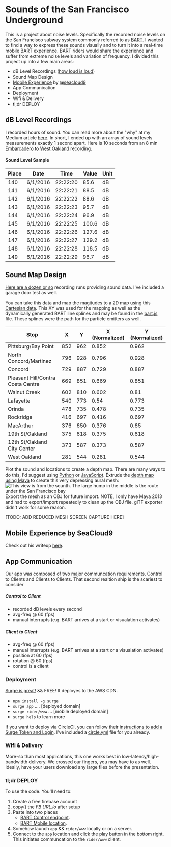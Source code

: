 # Sounds of the San Francisco Underground
This is a project about noise levels.  Specifically the recorded noise levels on the San Francisco subway system commonly referred to as [BART](https://en.wikipedia.org/wiki/Bay_Area_Rapid_Transit).  I wanted to find a way to express these sounds visually and to turn it into a real-time mobile BART experience.  BART riders would share the experience and suffer from extreme noise levels and variation of frequency.
I divided this project up into a few main areas:

 - dB Level Recordings  ([how loud is loud](https://en.wikipedia.org/wiki/Decibel))
 - Sound Map Design
 - [Mobile Experience](https://github.com/cubicleDowns/SF-Underground/blob/master/rider/README.md) by [@seacloud9](http://twitter.com/@seacloud9)
 - App Communication
 - Deployment
 - Wifi & Delivery
 - tl;dr DEPLOY

## dB Level Recordings
I recorded hours of sound.  You can read more about the "why" at my Medium article  [here](https://medium.com/@cubicleDowns/do-you-ride-bart-i-do-daily-8778a2e6649c).  In short, I ended up with an array of sound levels measurements exactly 1 second apart.  Here is  10 seconds from an 8 min [Embarcadero to West Oakland ](https://docs.google.com/spreadsheets/d/1NoyLPjs2jCeE22xbY6eKO-jmQ7t6LeWsLKtUiRHjlVQ/edit?usp=sharing) recording.

#### Sound Level Sample
| Place | Date     | Time     | Value | Unit | 
|-------|----------|----------|-------|------| 
| 140   | 6/1/2016 | 22:22:20 | 85.6  | dB   | 
| 141   | 6/1/2016 | 22:22:21 | 88.5  | dB   | 
| 142   | 6/1/2016 | 22:22:22 | 88.6  | dB   | 
| 143   | 6/1/2016 | 22:22:23 | 95.7  | dB   | 
| 144   | 6/1/2016 | 22:22:24 | 96.9  | dB   | 
| 145   | 6/1/2016 | 22:22:25 | 100.6 | dB   | 
| 146   | 6/1/2016 | 22:22:26 | 127.6 | dB   | 
| 147   | 6/1/2016 | 22:22:27 | 129.2 | dB   | 
| 148   | 6/1/2016 | 22:22:28 | 118.5 | dB   | 
| 149   | 6/1/2016 | 22:22:29 | 96.7  | dB   | 

## Sound Map Design
[Here are a dozen or so](https://docs.google.com/spreadsheets/d/1kgTDsA4py-qznc-3fA_fCE9ToBYigWeEwpd9l7lzNFw/edit?usp=sharing) recording runs providing sound data.  I've included a garage door test as well.

You can take this data and map the magitudes to a 2D map using this [Cartesian data]().  This XY was used for the mapping as well as the dynamically generated BART line splines and may be found in the [bart.js](https://github.com/cubicleDowns/SF-Underground/blob/master/app/bart.js) file.  These splines were the path for the particle emitters as well.

| Stop                              | X   | Y   | X (Normalized) | Y (Normalized) | 
|-----------------------------------|-----|-----|----------------|----------------| 
| Pittsburg/Bay Point               | 852 | 962 | 0.852          | 0.962          | 
| North Concord/Martinez            | 796 | 928 | 0.796          | 0.928          | 
| Concord                           | 729 | 887 | 0.729          | 0.887          | 
| Pleasant Hill/Contra Costa Centre | 669 | 851 | 0.669          | 0.851          | 
| Walnut Creek                      | 602 | 810 | 0.602          | 0.81           | 
| Lafayette                         | 540 | 773 | 0.54           | 0.773          | 
| Orinda                            | 478 | 735 | 0.478          | 0.735          | 
| Rockridge                         | 416 | 697 | 0.416          | 0.697          | 
| MacArthur                         | 376 | 650 | 0.376          | 0.65           | 
| 19th St/Oakland                   | 375 | 618 | 0.375          | 0.618          | 
| 12th St/Oakland City Center       | 373 | 587 | 0.373          | 0.587          | 
| West Oakland                      | 281 | 544 | 0.281          | 0.544          | 

Plot the sound and locations to create a depth map.  There are many ways to do this, I'd suggest using [Python](http://stackoverflow.com/questions/2369492/generate-a-heatmap-in-matplotlib-using-a-scatter-data-set) or [JavaScript](https://www.patrick-wied.at/static/heatmapjs/).  Extrude the [depth map using Maya](https://knowledge.autodesk.com/support/maya/learn-explore/caas/CloudHelp/cloudhelp/2016/ENU/Maya/files/GUID-9E4B4E8F-F4B7-4005-B3F0-5441E65170CF-htm.html) to create this very depressing aural mesh: ![This view is from the sounth.  The large hump in the middle is the route under the San Francisco bay](https://cdn-images-1.medium.com/max/2000/1*zFv2hk7tDMsYvXiGYkmWbw.png)  Export the mesh as an OBJ for future import.  NOTE, I only have Maya 2013 and had to export/import repeatedly to clean up the OBJ file. glTF exporter didn't work for some reason.

[TODO:  ADD REDUCED MESH SCREEN CAPTURE HERE]

## Mobile Experience by SeaCloud9
Check out his writeup [here](https://github.com/cubicleDowns/SF-Underground/blob/master/rider/README.md).

## App Communication
Our app was composed of two major communcation requirements.   Control to Clients and Clients to Clients.   That second realtion ship is the scariest to consider

##### Control to Client
 - recorded dB levels every second
 - avg-freq @ 60 (fps)
 - manual interrupts (e.g. BART arrives at a start or visualation activates)

##### Client to Client
 - avg-freq @ 60 (fps)
 - manual interrupts (e.g. BART arrives at a start or a visualation activates)
 - position  at 60 (fps)
 - rotation  @ 60 (fps)
 - control is a client

### Deployment
[Surge is great!](http://surge.sh/) && FREE!  It deployes to the AWS CDN.
 - `npm install -g surge`
 - `surge app` .... [deployed domain]
 - `surge rider/www` ... [mobile deployed domain]
 - `surge help` to learn more

 If you want to deploy via CircleCI, you can follow their [instructions to add a Surge Token and Login](https://surge.sh/help/integrating-with-circleci).  I've included a [circle.yml](https://github.com/cubicleDowns/SF-Underground/blob/master/circle.yml) file for you already.
 
### Wifi & Delivery
More-so than most applications, this one works best in low-latency/high-bandwidth delivery. We crossed our fingers, you may have to as well. Ideally, have your users download any large files before the presentation.

### tl;dr DEPLOY
To use the code.  You'll need to:
1. Create a free firebase account
2. copy() the *FB URL.io* after setup
3. Paste into two places
    * [BART Control endpoint](https://github.com/cubicleDowns/SF-Underground/blob/master/app/js/ks.js).
    * [BART Mobile location](https://github.com/cubicleDowns/SF-Underground/blob/master/rider/app/app.js).
4. Somehow launch `app` && `rider/www` locally or on a server.
5. Connect to the `app` location and click the play button in the bottom right.  This initiates communcation to the `rider/www` client.

